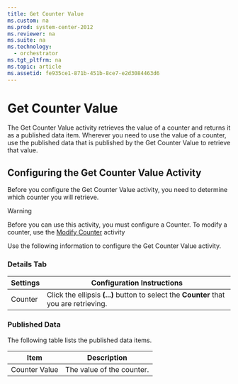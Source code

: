 ```yaml
---
title: Get Counter Value
ms.custom: na
ms.prod: system-center-2012
ms.reviewer: na
ms.suite: na
ms.technology: 
  - orchestrator
ms.tgt_pltfrm: na
ms.topic: article
ms.assetid: fe935ce1-871b-451b-8ce7-e2d3084463d6
---
```

# Get Counter Value
The Get Counter Value activity retrieves the value of a counter and returns it as a published data item. Wherever you need to use the value of a counter, use the published data that is published by the Get Counter Value to retrieve that value.

## Configuring the Get Counter Value Activity
Before you configure the Get Counter Value activity, you need to determine which counter you will retrieve.

> [!WARNING]
> Before you can use this activity, you must configure a Counter. To modify a counter, use the [Modify Counter](./Modify-Counter.md) activity

Use the following information to configure the Get Counter Value activity.

### Details Tab

|Settings|Configuration Instructions|
|------------|------------------------------|
|Counter|Click the ellipsis **\(...\)** button to select the **Counter** that you are retrieving.|

### Published Data
The following table lists the published data items.

|Item|Description|
|--------|---------------|
|Counter Value|The value of the counter.|


